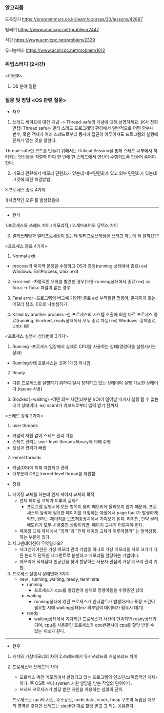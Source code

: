 ### 알고리즘 

도둑잡기
https://programmers.co.kr/learn/courses/30/lessons/42897

별찍기
https://www.acmicpc.net/problem/2447

석판
https://www.acmicpc.net/problem/2339

유기농배추
https://www.acmicpc.net/problem/1012



### 취업스터디 (2시간)

<이번주>

1. OS 분야 질문

### 질문 및 정답 <OS 관련 질문>

* 재호

1. 쓰레드 세이프에 대한 개념
   -> Thread-safe의 개념에 대해 설명하세요. (K사 전화면접)
   Thread safe는 멀티 스레드 프로그래밍 환경에서 일반적으로 어떤 함수나 변수, 혹은 객체가 여러 스레드로부터 동시에 접근이 이루어져도 프로그램의 실행에 문제가 없는 것을 말한다.

Thread-safe한 코드를 만들기 위해서는 Critical Session을 통해 스레드 내부에서 처리되는 연산들을 직렬화 하여 한 번에 한 스레드에서 연산이 수행되도록 만들어 주어야 한다.

2. 메모리 관련해서
   메모리 단편화가 있는데 내부단편화가 있고 외부 단편화가 있는데 그것에 대한 해결방법

3.프로세스 종료 4가지

1)치명적인 오류 를 발생했을떄 



---



* 현식

1.프로세스와 쓰레드 차이 (메모리적,)
2.세마포어와 뮤텍스 차이

3. 멀티쓰레딩과 멀티프로세싱이 있는데 멀티프로쓰레딩을 쓰라고 하는데 왜 쓸까요??

<프로세스 종료 4가지>

1. Normal exit

- process가 마지막 문장을 수행하고 OS가 결정(running 상태에서 종료)
  ex) Windows: ExitProcess, Unix: exit

2. Error exit
   -치명적인 오류를 발견한 경우(보통 running상태에서 종료)
   ex) cc foo.c -> foo.c 파일이 없는 경우

3. Fatal error
   -프로그램의 버그에 기인한 종료
   ex) 부적절한 명령어, 존재하지 않는 메모리 참조, 0으로 나눗셈하기

4. Killed by another process
   -한 프로세스의 시스템 호출에 의한 다르 프로세스 종료(running, blocked, ready상태에서 모두 종료 가능)
   ex) Windows: 강제종료, Unix: kill


<프로세스 실행시 상태변화 3가지>

1. Running
   -프로세스 입장에서 실제로 CPU를 사용하는 상태(명령어를 실행시키는 상태)

- Running상태 프로세스는 코어 1개당 하나임.

2. Ready

- 다른 프로세스를 실행하기 위하여 일시 정지하고 있는 상태이며 실행 가능한 상태이다.(queue 사용)

3. Blocked(=waiting)
   -어떤 외부 사건(대부분 I/O)이 일어날 때까지 실행 될 수 없는 대기 상태이다.
   ex) scanf가 키보드로부터 입력 받기 전까지


<스레드 종류 2가지>

1. user threads

- 커널의 지원 없이 스레드 관리 가능
- 스레드 관리는 user-level threads library에 의해 수행
- 생성과 관리가 빠름

2. kernel threads

- 커널(OS)에 의해 지원되고 관리
- 대부분의 OS는 kernel-level thread를 지원함

* 정혁

1. 페이징 교체를 하는데 언제 페이지 교체의 목적
   * 언제 페이징 교체가 이루어 질까? 
     * 프로그램 실행시에 모든 항목이 물리 메모리에 올라오지 않기 때문에, 프로세스의 동작에 필요한 페이지를 요청하는 과정에서 page fault가 발생하게 되면, 원하는 페이지를 보조저장장치에서 가져오게 된다. 하지만, 만약 물리 메모리가 모두 사용중인 상황이라면, 페이지 교체가 이뤄져야 한다.
   * 페이징 교체 자체에서 "목적"과 "언제 페이징 교체가 이루어질까" 는 일맥상통하는 부분이 있다.
2. 세그멘테이션이 무엇일까요?
   * 세그멘테이션은 가상 메모리 관리 기법중 하나로 가상 메모리를 서로 크기가 다른 논리적 단위인 세그먼트로 분할하고 메모리를 할당하는 기법이다.
   * 메모리에 적재될때 빈공간을 찾아 할당하는 사용자 관점의 가상 메모리 관리 기법
3. 프로세스 실행시 상태변화 3가지
   * new , running, waiting, ready, terminate
     * running
       * 프로세스가 cpu를 할당받아 실제로 명령어들을 수행중인 상태
     * waiting
       * running상태에 있던 프로세스가 인터럽트가 발생하거나 특정 조건이 필요할 시에 waiting상태(ex: 외부입력 데이터가 필요시 대기)
     * ready
       * waiting상태에서 기다리던 프로세스가 사건이 만족되면 ready상태가 되며, cpu를 사용중인 프로세스가 cpu반환시에 cpu를 할당 받을 수 있는 후보가 된다.

---



* 현우

1. 캐쉬와 가상메모리의 차이
   2.쓰레드에서 유저쓰레드와 커널쓰레드 차이

2. 프로세스와 쓰레드의 차이

   * 프로세스 
     메인 메모리에서 실행되고 있는 프로그램의 인스턴스(독립적인 개체)이다. 즉 OS로 부터 system 자원 할당을 받는 작업의 단위이다.
   * 쓰레드
     프로세스가 할당 받은 자원을 이용하는 실행의 단위.

   프로세스는 cpu의 시간, 주소공간, code,data, stack, heap 구조의 독립된 메모리 영역을 갖지만 쓰레드는 stack만 따로 할당 받고 그 외는 공유한다.

